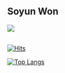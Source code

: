 ## Soyun Won


<img src="https://github-readme-stats.vercel.app/api?username=1sxyzn&show_icons=true&theme=vue">

##
[![Hits](https://hits.seeyoufarm.com/api/count/incr/badge.svg?url=https%3A%2F%2Fgithub.com%2F1szyxn&count_bg=%2353892A&title_bg=%23555555&icon=&icon_color=%23E7E7E7&title=hits+&edge_flat=false)](https://hits.seeyoufarm.com)  

[![Top Langs](https://github-readme-stats.vercel.app/api/top-langs/?username=1sxyzn&hide=css,html&layout=compact)](https://github.com/anuraghazra/github-readme-stats)  

<!--
**1sxyzn/1sxyzn** is a ✨ _special_ ✨ repository because its `README.md` (this file) appears on your GitHub profile.

Here are some ideas to get you started:

- 🔭 I’m currently working on ...
- 🌱 I’m currently learning ...
- 👯 I’m looking to collaborate on ...
- 🤔 I’m looking for help with ...
- 💬 Ask me about ...
- 📫 How to reach me: ...
- 😄 Pronouns: ...
- ⚡ Fun fact: ...
-->
